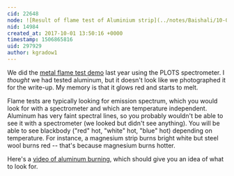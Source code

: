 ```yaml
---
cid: 22648
node: ![Result of flame test of Aluminium strip](../notes/Baishali/10-01-2017/result-of-flame-test-of-aluminium-strip)
nid: 14984
created_at: 2017-10-01 13:50:16 +0000
timestamp: 1506865816
uid: 297929
author: kgradow1
---
```


We did the [metal flame test demo](https://publiclab.org/notes/kgradow1/10-19-2015/pyrotechnics-101-flame-testing-metal-salts) last year using the PLOTS spectrometer.  I *thought* we had tested aluminum, but it doesn't look like we photographed it for the write-up.  My memory is that it glows red and starts to melt.   

Flame tests are typically looking for emission spectrum, which you would look for with a spectrometer and which are temperature independent. Aluminum has very faint spectral lines, so you probably wouldn't be able to see it with a spectrometer  (we looked but didn't see anything).  You will be able to see blackbody ("red" hot, "white" hot, "blue" hot) depending on temperature.  For instance, a magnesium strip burns bright white but steel wool burns red -- that's because magnesium burns hotter.   

Here's a [video of aluminum burning](https://www.youtube.com/watch?v=_M0sjPg_ii0), which should give you an idea of what to look for.  


